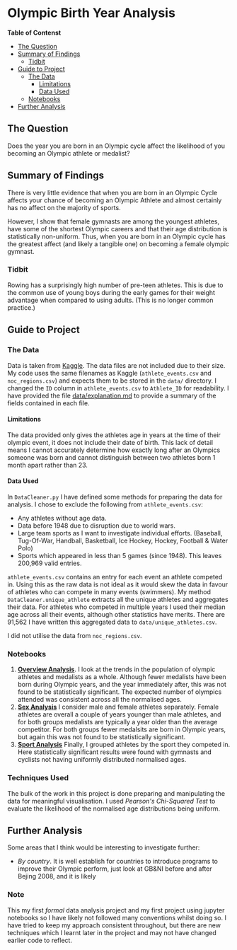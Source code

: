 # Olympic Birth Year Analysis

**Table of Contenst**
- [The Question](#The-Question)
- [Summary of Findings](#Summary-of-Findings)
  - [Tidbit](#Tidbit)
- [Guide to Project](#Guide-to_Project)
  - [The Data](#The-Data)
    - [Limitations](#Limitations)
    - [Data Used](#Data-Used)
  - [Notebooks](#Notebooks)
- [Further Analysis](#Further-Analysis)

## The Question
Does the year you are born in an Olympic cycle affect the likelihood of you becoming an Olympic athlete or medalist?

## Summary of Findings
There is very little evidence that when you are born in an Olympic Cycle affects your chance of becoming an Olympic Athlete and almost certainly has no affect on the majority of sports.

However, I show that female gymnasts are among the youngest athletes, have some of the shortest Olympic careers and that their age distribution is statistically non-uniform. Thus, when you are born in an Olympic cycle has the greatest affect (and likely a tangible one) on becoming a female olympic gymnast.

### Tidbit
Rowing has a surprisingly high number of pre-teen athletes. This is due to the common use of young boys during the early games for their weight advantage when compared to using adults. (This is no longer common practice.)

## Guide to Project

### The Data
Data is taken from [Kaggle](https://www.kaggle.com/heesoo37/120-years-of-olympic-history-athletes-and-results).
The data files are not included due to their size. My code uses the same filenames as Kaggle (`athlete_events.csv` and `noc_regions.csv`) and expects them to be stored in the `data/` directory. I changed the `ID` column in `athlete_events.csv` to `Athlete_ID` for readability. I have provided the file [data/explanation.md](data/explanation.md) to provide a summary of the fields contained in each file.

#### Limitations
The data provided only gives the athletes age in years at the time of their olympic event, it does not include their date of birth. This lack of detail means I cannot accurately determine how exactly long after an Olympics someone was born and cannot distinguish between two athletes born 1 month apart rather than 23.

#### Data Used
In `DataCleaner.py` I have defined some methods for preparing the data for analysis. I chose to exclude the following from `athlete_events.csv`:
- Any athletes without age data.
- Data before 1948 due to disruption due to world wars.
- Large team sports as I want to investigate individual efforts. (Baseball, Tug-Of-War, Handball, Basketball, Ice Hockey, Hockey, Football & Water Polo)
- Sports which appeared in less than 5 games (since 1948).
This leaves 200,969 valid entries.

`athlete_events.csv` contains an entry for each event an athlete competed in. Using this as the raw data is not ideal as it would skew the data in favour of athletes who can compete in many events (swimmers). My method `DataCleaner.unique_athlete` extracts all the unique athletes and aggregates their data. For athletes who competed in multiple years I used their median age across all their events, although other statistics have merits. There are 91,562 I have written this aggregated data to `data/unique_athletes.csv`.

I did not utilise the data from `noc_regions.csv`.

### Notebooks
1. **[Overview Analysis](Overview%20Analysis.ipynb)**. I look at the trends in the population of olympic athletes and medalists as a whole. Although fewer medalists have been born during Olympic years, and the year immediately after, this was not found to be statistically significant. The expected number of olympics attended was consistent across all the normalised ages.
2. **[Sex Analysis]("ex%20Analysis.ipynb)** I consider male and female athletes separately. Female athletes are overall a couple of years younger than male athletes, and for both groups medalists are typically a year older than the average competitor. For both groups fewer medalsits are born in Olympic years, but again this was not found to be statistically significant.
3. **[Sport Analysis](Sport%20Analysis.ipynb)** Finally, I grouped athletes by the sport they competed in. Here statistically significant results were found with gymnasts and cyclists not having uniformly distributed normalised ages.

### Techniques Used
The bulk of the work in this project is done preparing and manipulating the data for meaningful visualisation. I used *Pearson's Chi-Squared Test* to evaluate the likelihood of the normalised age distributions being uniform.

## Further Analysis
Some areas that I think would be interesting to investigate further:
 - *By country*. It is well establish for countries to introduce programs to improve their Olympic perform, just look at GB&NI before and after Bejing 2008, and it is likely

### Note
This my first *formal* data analysis project and my first project using jupyter notebooks so I have likely not followed many conventions whilst doing so. I have tried to keep my approach consistent throughout, but there are new techniques which I learnt later in the project and may not have changed earlier code to reflect.
